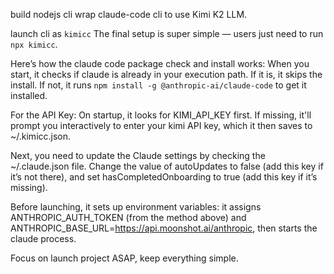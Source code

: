 build nodejs cli wrap claude-code cli to use Kimi K2 LLM.

launch cli as `kimicc`
The final setup is super simple — users just need to run `npx kimicc`.

Here’s how the claude code package check and install works: When you start, it checks if claude is already in your execution path. If it is, it skips the install. If not, it runs `npm install -g @anthropic-ai/claude-code` to get it installed.

For the API Key: On startup, it looks for KIMI_API_KEY first. If missing, it'll prompt you interactively to enter your kimi API key, which it then saves to ~/.kimicc.json.

Next, you need to update the Claude settings by checking the ~/.claude.json file. Change the value of autoUpdates to false (add this key if it’s not there), and set hasCompletedOnboarding to true (add this key if it’s missing).

Before launching, it sets up environment variables: it assigns ANTHROPIC_AUTH_TOKEN (from the method above) and ANTHROPIC_BASE_URL=https://api.moonshot.ai/anthropic, then starts the claude process.

Focus on launch project ASAP, keep everything simple.
